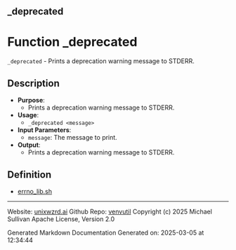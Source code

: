 ## _deprecated
# Function _deprecated
`_deprecated` - Prints a deprecation warning message to STDERR.
## Description
- **Purpose**: 
  - Prints a deprecation warning message to STDERR.
- **Usage**: 
  - `_deprecated <message>`
- **Input Parameters**: 
  - `message`: The message to print.
- **Output**: 
  - Prints a deprecation warning message to STDERR.

## Definition 

* [errno_lib.sh](../errno_lib_sh.md)
---

Website: [unixwzrd.ai](https://unixwzrd.ai)
Github Repo: [venvutil](https://github.com/unixwzrd/venvutil)
Copyright (c) 2025 Michael Sullivan
Apache License, Version 2.0

Generated Markdown Documentation
Generated on: 2025-03-05 at 12:34:44
